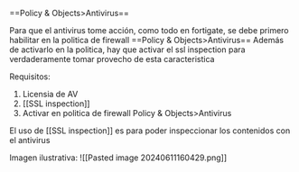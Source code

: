 ==Policy & Objects>Antivirus==

Para que el antivirus tome acción, como todo en fortigate, se debe primero habilitar en la politica de firewall
==Policy & Objects>Antivirus==
Además de activarlo en la politica, hay que activar el ssl inspection para verdaderamente tomar provecho de esta caracteristica

Requisitos:

1. Licensia de AV
2. [[SSL inspection]]
3. Activar en politica de firewall
		Policy & Objects>Antivirus

El uso de [[SSL inspection]] es para poder inspeccionar los contenidos con el antivirus


Imagen ilustrativa:
![[Pasted image 20240611160429.png]]